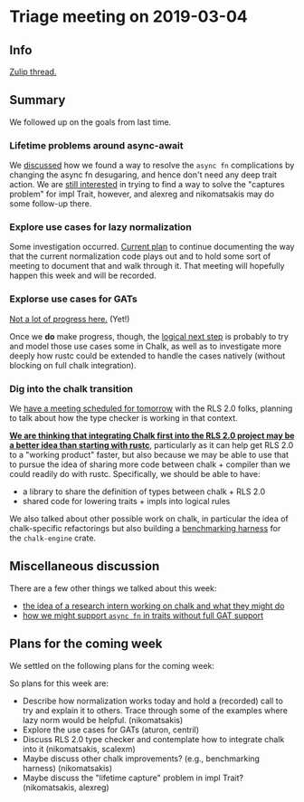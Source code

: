 # Triage meeting on 2019-03-04

## Info

[Zulip thread.](https://rust-lang.zulipchat.com/#narrow/stream/144729-t-compiler.2Fwg-traits/topic/weekly.20meeting.202019-03-04)

## Summary

We followed up on the goals from last time.

### Lifetime problems around async-await

We
[discussed](https://rust-lang.zulipchat.com/#narrow/stream/144729-t-compiler.2Fwg-traits/topic/weekly.20meeting.202019-03-04/near/159939976)
how we found a way to resolve the `async fn` complications by changing
the async fn desugaring, and hence don't need any deep trait
action. We are [still
interested](https://rust-lang.zulipchat.com/#narrow/stream/144729-t-compiler.2Fwg-traits/topic/weekly.20meeting.202019-03-04/near/159940028)
in trying to find a way to solve the "captures problem" for impl
Trait, however, and alexreg and nikomatsakis may do some follow-up
there.

### Explore use cases for lazy normalization

Some investigation occurred. [Current plan](https://rust-lang.zulipchat.com/#narrow/stream/144729-t-compiler.2Fwg-traits/topic/weekly.20meeting.202019-03-04/near/159940188)
to continue documenting the way that the current normalization code
plays out and to hold some sort of meeting to document that and walk
through it. That meeting will hopefully happen this week and will be
recorded.

### Explorse use cases for GATs

[Not a lot of progress here.](https://rust-lang.zulipchat.com/#narrow/stream/144729-t-compiler.2Fwg-traits/topic/weekly.20meeting.202019-03-04/near/159940294) (Yet!)

Once we **do** make progress, though, the [logical next
step](https://rust-lang.zulipchat.com/#narrow/stream/144729-t-compiler.2Fwg-traits/topic/weekly.20meeting.202019-03-04/near/159940943)
is probably to try and model those use cases some in Chalk, as well as
to investigate more deeply how rustc could be extended to handle the
cases natively (without blocking on full chalk integration).

### Dig into the chalk transition

We [have a meeting scheduled for tomorrow](https://rust-lang.zulipchat.com/#narrow/stream/144729-t-compiler.2Fwg-traits/topic/weekly.20meeting.202019-03-04/near/159940496) with the RLS 2.0 folks, planning to talk about how the type checker is working in that context.

[**We are thinking that integrating Chalk first into the RLS 2.0
project may be a better idea than starting with
rustc**](https://rust-lang.zulipchat.com/#narrow/stream/144729-t-compiler.2Fwg-traits/topic/weekly.20meeting.202019-03-04/near/159940552),
particularly as it can help get RLS 2.0 to a "working product" faster,
but also because we may be able to use that to pursue the idea of
sharing more code between chalk + compiler than we could readily do
with rustc. Specifically, we should be able to have:

- a library to share the definition of types between chalk + RLS 2.0
- shared code for lowering traits + impls into logical rules

We also talked about other possible work on chalk, in particular the
idea of chalk-specific refactorings but also building a [benchmarking
harness](https://rust-lang.zulipchat.com/#narrow/stream/144729-t-compiler.2Fwg-traits/topic/weekly.20meeting.202019-03-04/near/159940894)
for the `chalk-engine` crate.

## Miscellaneous discussion

There are a few other things we talked about this week:

- [the idea of a research intern working on chalk and what they might
do](https://rust-lang.zulipchat.com/#narrow/stream/144729-t-compiler.2Fwg-traits/topic/weekly.20meeting.202019-03-04/near/159941464)
- [how we might support `async fn` in traits without full GAT support](https://rust-lang.zulipchat.com/#narrow/stream/144729-t-compiler.2Fwg-traits/topic/weekly.20meeting.202019-03-04/near/159942222)

## Plans for the coming week

We settled on the following plans for the coming week:

So plans for this week are:

- Describe how normalization works today and hold a (recorded) call to
  try and explain it to others. Trace through some of the examples
  where lazy norm would be helpful. (nikomatsakis)
- Explore the use cases for GATs (aturon, centril)
- Discuss RLS 2.0 type checker and contemplate how to integrate chalk
  into it (nikomatsakis, scalexm)
- Maybe discuss other chalk improvements? (e.g., benchmarking harness) (nikomatsakis) 
- Maybe discuss the "lifetime capture" problem in impl Trait? (nikomatsakis, alexreg)